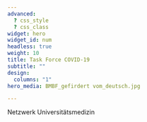 ```yaml
---
advanced:
  ? css_style
  ? css_class
widget: hero
widget_id: num
headless: true
weight: 10
title: Task Force COVID-19
subtitle: ""
design:
  columns: "1"
hero_media: BMBF_gefirdert vom_deutsch.jpg

---
```


Netzwerk Universitätsmedizin


